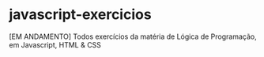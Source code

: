 # javascript-exercicios
[EM ANDAMENTO] Todos exercícios da matéria de Lógica de Programação, em Javascript, HTML & CSS
